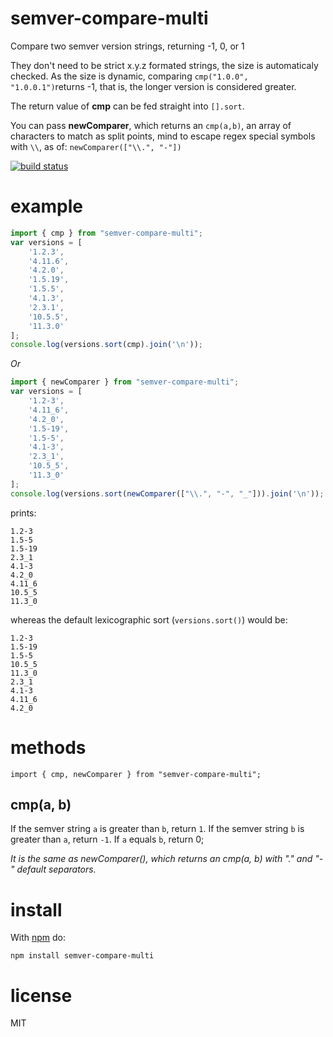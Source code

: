 # semver-compare-multi

Compare two semver version strings, returning -1, 0, or 1

They don't need to be strict x.y.z formated strings, the size is automaticaly checked. As the size is dynamic, comparing `cmp("1.0.0", "1.0.0.1")`returns -1, that is, the longer version is considered greater.

The return value of **cmp** can be fed straight into `[].sort`.

You can pass **newComparer**, which returns an `cmp(a,b)`, an array of characters to match as split points, mind to escape regex special symbols with `\\`, as of: `newComparer(["\\.", "-"])`

[![build status](https://travis-ci.org/zenithpolar/semver-compare.svg?branch=master)](https://travis-ci.org/zenithpolar/semver-compare)

# example

``` js
import { cmp } from "semver-compare-multi";
var versions = [
    '1.2.3',
    '4.11.6',
    '4.2.0',
    '1.5.19',
    '1.5.5',
    '4.1.3',
    '2.3.1',
    '10.5.5',
    '11.3.0'
];
console.log(versions.sort(cmp).join('\n'));
```

*Or*

``` js
import { newComparer } from "semver-compare-multi";
var versions = [
    '1.2-3',
    '4.11_6',
    '4.2_0',
    '1.5-19',
    '1.5-5',
    '4.1-3',
    '2.3_1',
    '10.5_5',
    '11.3_0'
];
console.log(versions.sort(newComparer(["\\.", "-", "_"])).join('\n'));
```

prints:

```
1.2-3
1.5-5
1.5-19
2.3_1
4.1-3
4.2_0
4.11_6
10.5_5
11.3_0
```

whereas the default lexicographic sort (`versions.sort()`) would be:

```
1.2-3
1.5-19
1.5-5
10.5_5
11.3_0
2.3_1
4.1-3
4.11_6
4.2_0
```

# methods

```
import { cmp, newComparer } from "semver-compare-multi";
```

## cmp(a, b)

If the semver string `a` is greater than `b`, return `1`.
If the semver string `b` is greater than `a`, return `-1`.
If `a` equals `b`, return 0;

*It is the same as newComparer(), which returns an cmp(a, b) with "." and "-" default separators.*

# install

With [npm](https://npmjs.org) do:

```
npm install semver-compare-multi
```

# license

MIT
